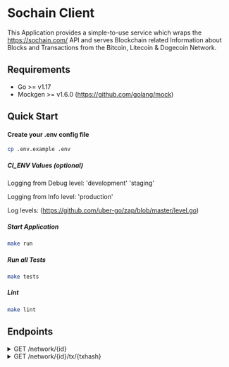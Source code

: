 # Sochain Client

This Application provides a simple-to-use service which wraps the https://sochain.com/ API and serves Blockchain related Information about Blocks and Transactions from the Bitcoin, Litecoin & Dogecoin Network.

## Requirements
- Go >= v1.17
- Mockgen >= v1.6.0 (https://github.com/golang/mock)

## Quick Start

#### Create your .env config file
```bash
cp .env.example .env
```

##### CI_ENV Values (optional)
Logging from Debug level:
'development'
'staging'

Logging from Info level:
'production'

Log levels: (https://github.com/uber-go/zap/blob/master/level.go)

##### Start Application
```bash
make run
```

##### Run all Tests
```bash
make tests
```

##### Lint
```bash
make lint
```

## Endpoints

<details><summary>GET /network/{id} </summary>
<p>

### Description:

Returns the latest block of choosen network {id} including the last 10 transactions.

Optional a specific block can be fetched by providing either the **height** of a block or its **blockhash**.
NOTE: Timestamps are formatted in **RFC3339** for increased readability, unification & timezone informations. (https://datatracker.ietf.org/doc/html/rfc3339)

### Parameters:
Content-Type: **application/json**

**Path Param:**
*required*
Name: *id*
Type: string
Values: 'BTC', 'LTC', 'DOGE'

**Query:**
*optional*
Name: *blockhash*
Type: string
Desc: Has to be a valid SHA-256 blockhash of the corresponding network.
Example BTC Blockhash: "00000000000000000008fa3759141044ae3db1e6ec222e114651354f58d5cc42"

**Query:**
*optional*
Name: *height*
Type: int
Desc: Has to be a valid block height of the corresponding network.
Example: 729446


### Request example
curl --location --request GET 'http://localhost:8080/network/btc'

### Example Response Body:

```json
{
    "blocknumber": 729576,
    "timestamp": "2022-03-29T18:00:12+02:00",
    "previoushash": "00000000000000000002468013524b804a49edc02e2100772d046f010006699c",
    "nexthash": "",
    "size": 1385079,
    "transactions": [
        {
            "txid": "b09201c3df876de5e785ed8cec6b6ef83e9f00228959ecb015d3a0dfc48edf08",
            "time": "2022-03-29T18:00:12+02:00",
            "fee": "0.0",
            "sent_value": "6.32374561"
        },
        {
            "txid": "6f86fe618a57bcc98e89270b41a4bb9aa8ca32614eab768b153d558fecacf01f",
            "time": "2022-03-29T18:00:12+02:00",
            "fee": "0.00047750",
            "sent_value": "0.06531446"
        },
        {
            "txid": "1e1784fa064b42377c5c4a31437a162125b8fcfcd6beb08173b66a7346163fbe",
            "time": "2022-03-29T18:00:12+02:00",
            "fee": "0.00040200",
            "sent_value": "1.39669721"
        },
        {
            "txid": "5d8c46f7ff3957e20d4bc5359b03f87b9bb5e7cd032c17bbf4cf6f9043453fa6",
            "time": "2022-03-29T18:00:12+02:00",
            "fee": "0.00045000",
            "sent_value": "0.00345129"
        },
        {
            "txid": "87d67b541dea2d719e95402dc15e821fdd117c7c2a491b4572dddf54519cc321",
            "time": "2022-03-29T18:00:12+02:00",
            "fee": "0.00062400",
            "sent_value": "0.02982970"
        },
        {
            "txid": "346e30ac98e72bb7972e749e5b39a0b26200565246051ac170c98ced7b233f65",
            "time": "2022-03-29T18:00:12+02:00",
            "fee": "0.00045000",
            "sent_value": "0.02270601"
        },
        {
            "txid": "dacbe54480f426e0a92a774221849430061c64db9032c86b28aa661fc1127d39",
            "time": "2022-03-29T18:00:12+02:00",
            "fee": "0.00028800",
            "sent_value": "1.97494441"
        },
        {
            "txid": "13cb8247709d4c20d61db19efae6dd34aec325a809cbbd360854b5724440726f",
            "time": "2022-03-29T18:00:12+02:00",
            "fee": "0.00042485",
            "sent_value": "0.51118484"
        },
        {
            "txid": "e2207191530658599384af48071ed827654835fa0218293360aa5488805f0d29",
            "time": "2022-03-29T18:00:12+02:00",
            "fee": "0.00100000",
            "sent_value": "0.97692110"
        },
        {
            "txid": "b9b314f1504842e90c1a1678aa35b559dc18bf90668aa48157c592d0c92db839",
            "time": "2022-03-29T18:00:12+02:00",
            "fee": "0.00116768",
            "sent_value": "0.25535031"
        }
    ]
}
```

### Responses:
200 OK<br>
400 Bad Request<br>
404 Not Found<br>
500 Internal Server Error
</p>
</details>

<details><summary>GET /network/{id}/tx/{txhash} </summary>
<p>

### Description:

Returns a specific transaction.

NOTE: Timestamps are formatted in **RFC3339** for increased readability, unification & timezone informations. (https://datatracker.ietf.org/doc/html/rfc3339)

### Parameters:
Content-Type: **application/json**

**Path Param:**
*required*
Name: *id*
Type: string
Values: 'BTC', 'LTC', 'DOGE'

**Path Param:**
*required*
Name: *txhash*
Type: string
Desc: Has to be a valid SHA-256 blockhash of the corresponding network.
Example BTC transaction hash: "7496d0464cc324467f16bdec3db1a088a609c500fec6b9d123c0a22813f9983c"

### Request example
curl --location --request GET 'http://localhost:8080/network/btc/tx/2b068b203412a81666d8fc9e662eac81bca9cc881b354d5164039f571a078ddd'

### Example Response Body:

```json
{
    "txid": "2b068b203412a81666d8fc9e662eac81bca9cc881b354d5164039f571a078ddd",
    "time": "2022-03-29T12:23:39+02:00",
    "fee": "0.00000501",
    "sent_value": "0.10939511"
}
```

### Responses:
200 OK<br>
400 Bad Request<br>
404 Not Found<br>
500 Internal Server Error

</p>
</details>